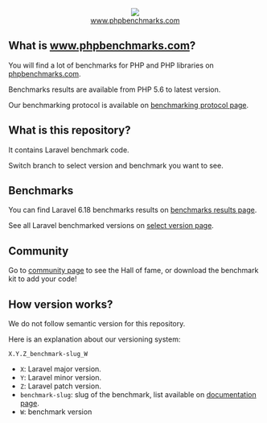 <p align="center">
  <img src="http://www.phpbenchmarks.com/images/logo_github.png">
  <br>
  <a href="http://www.phpbenchmarks.com" target="_blank">www.phpbenchmarks.com</a>
</p>

## What is www.phpbenchmarks.com?

You will find a lot of benchmarks for PHP and PHP libraries on [phpbenchmarks.com](http://www.phpbenchmarks.com).

Benchmarks results are available from PHP 5.6 to latest version.

Our benchmarking protocol is available on [benchmarking protocol page](http://www.phpbenchmarks.com/en/documentation/benchmarking-protocol).

## What is this repository?

It contains Laravel benchmark code.

Switch branch to select version and benchmark you want to see.

## Benchmarks

You can find Laravel 6.18 benchmarks results on
[benchmarks results page](http://www.phpbenchmarks.com/en/benchmark/laravel/6.18).

See all Laravel benchmarked versions on [select version page](http://www.phpbenchmarks.com/en/benchmark/laravel/version).

## Community

Go to [community page](http://www.phpbenchmarks.com/en/community) to see the Hall of fame, or download the benchmark kit to add your code!

## How version works?

We do not follow semantic version for this repository.

Here is an explanation about our versioning system:

`X.Y.Z_benchmark-slug_W`

* `X`: Laravel major version.
* `Y`: Laravel minor version.
* `Z`: Laravel patch version.
* `benchmark-slug`: slug of the benchmark, list available on [documentation page](http://www.phpbenchmarks.com/en/documentation).
* `W`: benchmark version
